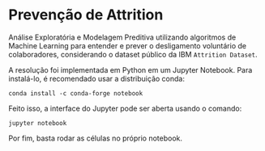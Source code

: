 # Prevenção de Attrition

Análise Exploratória e Modelagem Preditiva utilizando algoritmos de Machine Learning para entender e prever o desligamento voluntário de colaboradores, considerando o dataset público da IBM `Attrition Dataset`. 

A resolução foi implementada em Python em um Jupyter Notebook. Para instalá-lo, é recomendado usar a distribuição conda:
```
conda install -c conda-forge notebook
```

Feito isso, a interface do Jupyter pode ser aberta usando o comando:
```
jupyter notebook
```

Por fim, basta rodar as células no próprio notebook.
